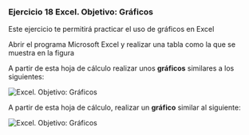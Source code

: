 ### Ejercicio 18 Excel. Objetivo: Gráficos

Este ejercicio te permitirá practicar el uso de gráficos en Excel

Abrir el programa Microsoft Excel y realizar una tabla como la que se muestra en la figura

A partir de esta hoja de cálculo realizar unos **gráficos** similares a los siguientes:

![Excel. Objetivo: Gráficos ](https://teformas.com/wp-content/uploads/2012/10/ej13a.jpg)

A partir de esta hoja de cálculo, realizar un **gráfico** similar al siguiente:

![Excel. Objetivo: Gráficos ](https://teformas.com/wp-content/uploads/2012/10/ej13b.jpg)
<!--stackedit_data:
eyJoaXN0b3J5IjpbLTE4NzE0MzgzMDgsMTk5MTk3MzU3NCwtNj
k0NDAyNTgxXX0=
-->
